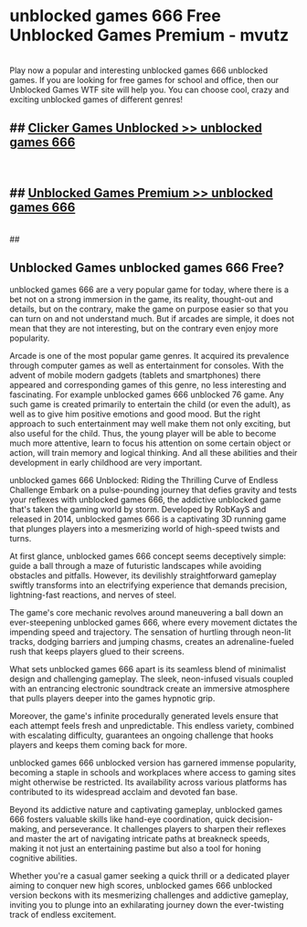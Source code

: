 # unblocked games 666  Free Unblocked Games Premium - mvutz <br>
<br>
Play now a popular and interesting unblocked games 666 unblocked games. If you are looking for free games for school and office, then our Unblocked Games WTF site will help you. You can choose cool, crazy and exciting unblocked games of different genres!


## ##  [Clicker Games Unblocked >> unblocked games 666](http://freeplayer.one?title=unblocked_games_666&ref=UGames)
  <br>

##  ## [Unblocked Games Premium >> unblocked games 666](http://freeplayer.one?title=unblocked_games_666&ref=UGames)
  <br>
  ##



## Unblocked Games unblocked games 666 Free?

unblocked games 666 are a very popular game for today, where there is a bet not on a strong immersion in the game, its reality, thought-out and details, but on the contrary, make the game on purpose easier so that you can turn on and not understand much. But if arcades are simple, it does not mean that they are not interesting, but on the contrary even enjoy more popularity.

Arcade is one of the most popular game genres. It acquired its prevalence through computer games as well as entertainment for consoles. With the advent of mobile modern gadgets (tablets and smartphones) there appeared and corresponding games of this genre, no less interesting and fascinating. For example unblocked games 666 unblocked 76 game. Any such game is created primarily to entertain the child (or even the adult), as well as to give him positive emotions and good mood. But the right approach to such entertainment may well make them not only exciting, but also useful for the child. Thus, the young player will be able to become much more attentive, learn to focus his attention on some certain object or action, will train memory and logical thinking. And all these abilities and their development in early childhood are very important.

unblocked games 666 Unblocked: Riding the Thrilling Curve of Endless Challenge
Embark on a pulse-pounding journey that defies gravity and tests your reflexes with unblocked games 666, the addictive unblocked game that's taken the gaming world by storm. Developed by RobKayS and released in 2014, unblocked games 666 is a captivating 3D running game that plunges players into a mesmerizing world of high-speed twists and turns.

At first glance, unblocked games 666 concept seems deceptively simple: guide a ball through a maze of futuristic landscapes while avoiding obstacles and pitfalls. However, its devilishly straightforward gameplay swiftly transforms into an electrifying experience that demands precision, lightning-fast reactions, and nerves of steel.

The game's core mechanic revolves around maneuvering a ball down an ever-steepening unblocked games 666, where every movement dictates the impending speed and trajectory. The sensation of hurtling through neon-lit tracks, dodging barriers and jumping chasms, creates an adrenaline-fueled rush that keeps players glued to their screens.

What sets unblocked games 666 apart is its seamless blend of minimalist design and challenging gameplay. The sleek, neon-infused visuals coupled with an entrancing electronic soundtrack create an immersive atmosphere that pulls players deeper into the games hypnotic grip.

Moreover, the game's infinite procedurally generated levels ensure that each attempt feels fresh and unpredictable. This endless variety, combined with escalating difficulty, guarantees an ongoing challenge that hooks players and keeps them coming back for more.

unblocked games 666 unblocked version has garnered immense popularity, becoming a staple in schools and workplaces where access to gaming sites might otherwise be restricted. Its availability across various platforms has contributed to its widespread acclaim and devoted fan base.

Beyond its addictive nature and captivating gameplay, unblocked games 666 fosters valuable skills like hand-eye coordination, quick decision-making, and perseverance. It challenges players to sharpen their reflexes and master the art of navigating intricate paths at breakneck speeds, making it not just an entertaining pastime but also a tool for honing cognitive abilities.

Whether you're a casual gamer seeking a quick thrill or a dedicated player aiming to conquer new high scores, unblocked games 666 unblocked version beckons with its mesmerizing challenges and addictive gameplay, inviting you to plunge into an exhilarating journey down the ever-twisting track of endless excitement.